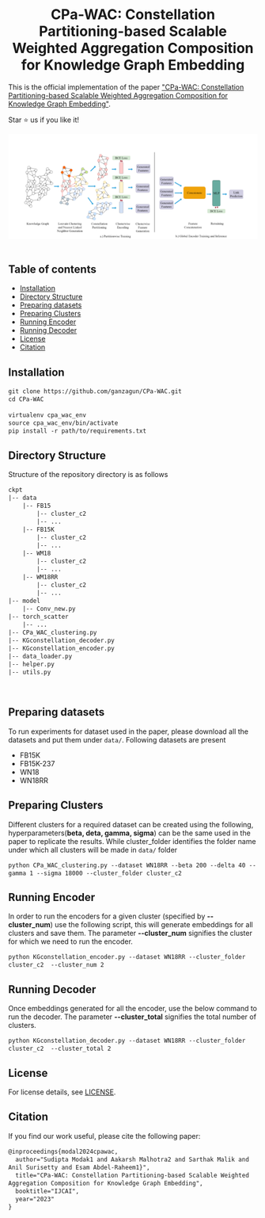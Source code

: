 <div align="center">
<h1>CPa-WAC: Constellation Partitioning-based Scalable Weighted Aggregation Composition for Knowledge Graph Embedding</h1>


</div>

This is the official implementation of the paper ["CPa-WAC: Constellation Partitioning-based Scalable Weighted Aggregation Composition for Knowledge Graph Embedding"]([LINK]).

Star ⭐ us if you like it!

![Architecture](assets/architecture.png)&nbsp;


## Table of contents

   * [Installation](#requirements)
   * [Directory Structure](#directory-structure)
   * [Preparing datasets](#preparing-datasets)
   * [Preparing Clusters](#preparing-clusters)
   * [Running Encoder](#runnning-encoder)
   * [Running Decoder](#runnning-decoder)
   * [License](#license)
   * [Citation](#citation)

## Installation

```
git clone https://github.com/ganzagun/CPa-WAC.git
cd CPa-WAC

virtualenv cpa_wac_env
source cpa_wac_env/bin/activate
pip install -r path/to/requirements.txt
```


## Directory Structure
Structure of the repository directory is as follows
```
ckpt
|-- data
    |-- FB15
        |-- cluster_c2
        |-- ...
    |-- FB15K
        |-- cluster_c2
        |-- ...
    |-- WM18
        |-- cluster_c2
        |-- ...
    |-- WM18RR
        |-- cluster_c2
        |-- ...
|-- model
    |-- Conv_new.py
|-- torch_scatter
    |-- ...
|-- CPa_WAC_clustering.py
|-- KGconstellation_decoder.py
|-- KGconstellation_encoder.py
|-- data_loader.py
|-- helper.py
|-- utils.py

    
```


## Preparing datasets
To run experiments for dataset used in the paper, please download all the datasets and put them under `data/`. Following datasets are present
  * FB15K
  * FB15K-237
  * WN18
  * WN18RR



## Preparing Clusters
Different clusters for a required dataset can be created using the following, hyperparameters(**beta, deta, gamma, sigma**) can be the same used in the paper to replicate the results. While cluster_folder identifies the folder name under which all clusters will be made in `data/` folder
```
python CPa_WAC_clustering.py --dataset WN18RR --beta 200 --delta 40 --gamma 1 --sigma 18000 --cluster_folder cluster_c2
```


## Running Encoder 
In order to run the encoders for a given cluster (specified by **--cluster_num**) use the following script, this will generate embeddings for all clusters and save them. The parameter **--cluster_num** signifies the cluster for which we need to run the encoder. 
```
python KGconstellation_encoder.py --dataset WN18RR --cluster_folder cluster_c2  --cluster_num 2
```



## Running Decoder
Once embeddings generated for all the encoder, use the below command to run the decoder. The parameter **--cluster_total** signifies the total number of clusters.
```
python KGconstellation_decoder.py --dataset WN18RR --cluster_folder cluster_c2  --cluster_total 2 
```

## License
For license details, see [LICENSE](LICENSE). 

## Citation

If you find our work useful, please cite the following paper:

```
@inproceedings{modal2024cpawac,
  author="Sudipta Modak1 and Aakarsh Malhotra2 and Sarthak Malik and Anil Surisetty and Esam Abdel-Raheem1}",
  title="CPa-WAC: Constellation Partitioning-based Scalable Weighted Aggregation Composition for Knowledge Graph Embedding",
  booktitle="IJCAI",
  year="2023"
}
```
